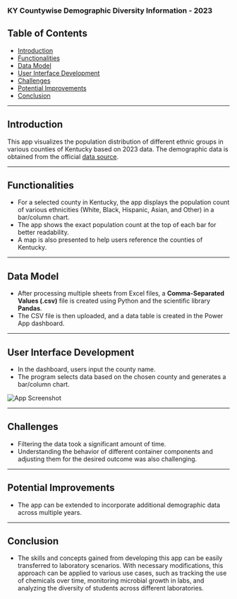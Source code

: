 ### KY Countywise Demographic Diversity Information - 2023

## Table of Contents
- [Introduction](#introduction)
- [Functionalities](#functionalities)
- [Data Model](#data-model)
- [User Interface Development](#user-interface-development)
- [Challenges](#challenges)
- [Potential Improvements](#potential-improvements)
- [Conclusion](#conclusion)

---

## Introduction
This app visualizes the population distribution of different ethnic groups in various counties of Kentucky based on 2023 data. The demographic data is obtained from the official [data source](http://ksdc.louisville.edu/data-downloads/estimates/).

---

## Functionalities
- For a selected county in Kentucky, the app displays the population count of various ethnicities (White, Black, Hispanic, Asian, and Other) in a bar/column chart.
- The app shows the exact population count at the top of each bar for better readability.
- A map is also presented to help users reference the counties of Kentucky.

---

## Data Model
- After processing multiple sheets from Excel files, a **Comma-Separated Values (.csv)** file is created using Python and the scientific library **Pandas**.
- The CSV file is then uploaded, and a data table is created in the Power App dashboard.

---

## User Interface Development
- In the dashboard, users input the county name.
- The program selects data based on the chosen county and generates a bar/column chart.  

![App Screenshot](pictures/powerapp.png)

---

## Challenges
- Filtering the data took a significant amount of time.
- Understanding the behavior of different container components and adjusting them for the desired outcome was also challenging.

---

## Potential Improvements
- The app can be extended to incorporate additional demographic data across multiple years.

---

## Conclusion
- The skills and concepts gained from developing this app can be easily transferred to laboratory scenarios. With necessary modifications, this approach can be applied to various use cases, such as tracking the use of chemicals over time, monitoring microbial growth in labs, and analyzing the diversity of students across different laboratories.
